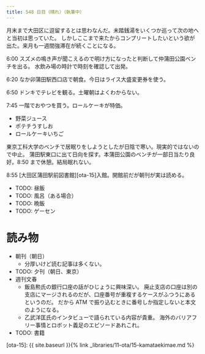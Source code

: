 ```yaml
---
title: 548 日目（晴れ）（執筆中）
---
```


月末まで大田区に逗留するとは思わなんだ。未踏銭湯をいくつか巡って次の地へと当初は思っていた。
しかしここまで来たからコンプリートしたいという欲が出た。来月も一週間強滞在が続くことになる。

6:00 スズメの鳴き声が聞こえるので明け方になったと判断して仲蒲田公園ベンチを出る。
水飲み場の時計で時刻を確認して出発。

6:20 なか卯蒲田駅西口店で朝食。今日はライス大盛変更券を使う。

6:50 ドンキでテレビを観る。土曜朝はよくわからない。

7:45 一階でおやつを買う。ロールケーキが特価。
* 野菜ジュース
* ポテチうすしお
* ロールケーキいちご

東京工科大学のベンチで居眠りをしようとしたが日陰で寒い。現実的ではないので中止。
蒲田駅東口に出て日向を探す。本蒲田公園のベンチが一部日当たり良好。8:50 まで休憩。結局眠れない。

8:55 [大田区蒲田駅前図書館][ota-15]入館。開館前だが朝刊が実は読める。

* TODO: 昼飯
* TODO: 風呂（ある場合）
* TODO: 晩飯
* TODO: ゲーセン

# 読み物

* 朝刊（朝日）
  * 分厚いけど読む記事は多くない。
* TODO: 夕刊（朝日、東京）
* 週刊文春
  * 飯島勲氏の銀行口座の話がひじょうに興味深い。
    廃止支店の口座は別の支店にマージされるのだが、口座番号が重複するケースがふつうにあるというのだ。
    だから ATM で振り込むときに番号しか指定しないと本文のようになる。
  * 乙武洋匡氏のインタビューで語られている内容が貴重。
    海外のバリアフリー事情とロボット義足のエピソードあれこれ。
* TODO: 書籍

[ota-15]: {{ site.baseurl }}{% link _libraries/11-ota/15-kamataekimae.md %}
